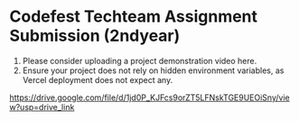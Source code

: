 # Codefest Techteam Assignment Submission (2ndyear)
1) Please consider uploading a project demonstration video here.
2) Ensure your project does not rely on hidden environment variables, as Vercel deployment does not expect any.

https://drive.google.com/file/d/1jd0P_KJFcs9orZT5LFNskTGE9UEOiSny/view?usp=drive_link
